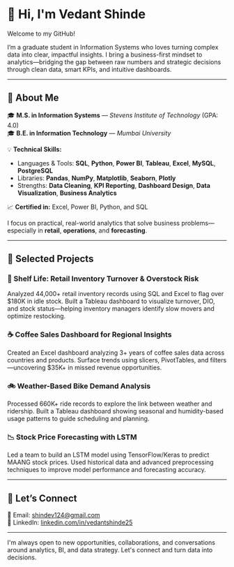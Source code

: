 # 👋 Hi, I'm Vedant Shinde

Welcome to my GitHub!

I’m a graduate student in Information Systems who loves turning complex data into clear, impactful insights. I bring a business-first mindset to analytics—bridging the gap between raw numbers and strategic decisions through clean data, smart KPIs, and intuitive dashboards.

---

## 📌 About Me

🎓 **M.S. in Information Systems** — *Stevens Institute of Technology* (GPA: 4.0)  
🎓 **B.E. in Information Technology** — *Mumbai University*

💡 **Technical Skills:**  
- Languages & Tools: **SQL**, **Python**, **Power BI**, **Tableau**, **Excel**, **MySQL**, **PostgreSQL**  
- Libraries: **Pandas**, **NumPy**, **Matplotlib**, **Seaborn**, **Plotly**  
- Strengths: **Data Cleaning**, **KPI Reporting**, **Dashboard Design**, **Data Visualization**, **Business Analytics**

📈 **Certified in:** Excel, Power BI, Python, and SQL

I focus on practical, real-world analytics that solve business problems—especially in **retail**, **operations**, and **forecasting**.

---

## 💼 Selected Projects

### 🛒 Shelf Life: Retail Inventory Turnover & Overstock Risk  
Analyzed 44,000+ retail inventory records using SQL and Excel to flag over $180K in idle stock. Built a Tableau dashboard to visualize turnover, DIO, and stock status—helping inventory managers identify slow movers and optimize restocking.

### ☕ Coffee Sales Dashboard for Regional Insights  
Created an Excel dashboard analyzing 3+ years of coffee sales data across countries and products. Surface trends using slicers, PivotTables, and filters—uncovering $35K+ in missed revenue opportunities.

### 🚲 Weather-Based Bike Demand Analysis  
Processed 660K+ ride records to explore the link between weather and ridership. Built a Tableau dashboard showing seasonal and humidity-based usage patterns to guide scheduling and planning.

### 📉 Stock Price Forecasting with LSTM  
Led a team to build an LSTM model using TensorFlow/Keras to predict MAANG stock prices. Used historical data and advanced preprocessing techniques to improve model performance and forecasting accuracy.

---

## 🤝 Let’s Connect

📧 Email: [shindev124@gmail.com](mailto:shindev124@gmail.com)  
🔗 LinkedIn: [linkedin.com/in/vedantshinde25](https://www.linkedin.com/in/vedantshinde25)

---

I'm always open to new opportunities, collaborations, and conversations around analytics, BI, and data strategy. Let's connect and turn data into decisions.
